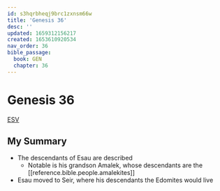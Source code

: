 ```yaml
---
id: s3hqrbheqj9brc1zxnsm66w
title: 'Genesis 36'
desc: ''
updated: 1659312156217
created: 1653610920534
nav_order: 36
bible_passage:
  book: GEN
  chapter: 36
---
```

# Genesis 36

[ESV](https://www.biblegateway.com/passage/?search=genesis+36&version=ESV)

## My Summary
- The descendants of Esau are described
  - Notable is his grandson Amalek, whose descendants are the [[reference.bible.people.amalekites]]
- Esau moved to Seir, where his descendants the Edomites would live

